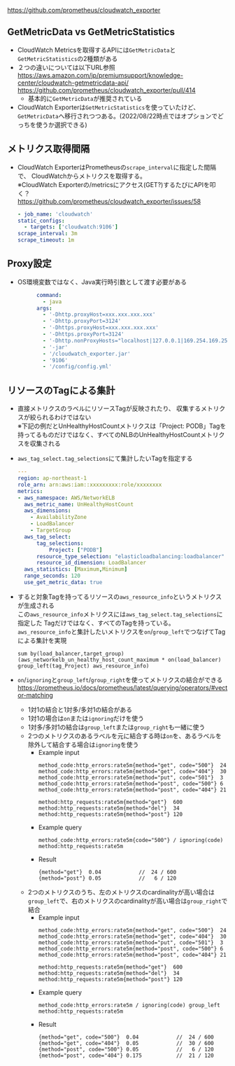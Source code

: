 https://github.com/prometheus/cloudwatch_exporter

## GetMetricData vs GetMetricStatistics
- CloudWatch Metricsを取得するAPIには`GetMetricData`と`GetMetricStatistics`の2種類がある
- ２つの違いについては以下URL参照  
  https://aws.amazon.com/jp/premiumsupport/knowledge-center/cloudwatch-getmetricdata-api/  
  https://github.com/prometheus/cloudwatch_exporter/pull/414
  - 基本的に`GetMetricData`が推奨されている
- CloudWatch Exporterは`GetMetricStatistics`を使っていたけど、`GetMetricData`へ移行されつつある。(2022/08/22時点ではオプションでどっちを使うか選択できる)

## メトリクス取得間隔
- CloudWatch ExporterはPrometheusの`scrape_interval`に指定した間隔で、
  CloudWatchからメトリクスを取得する。  
  ※CloudWatch Exporterの/metricsにアクセス(GET?)するたびにAPIを叩く？  
  https://github.com/prometheus/cloudwatch_exporter/issues/58
    ~~~yaml
    - job_name: 'cloudwatch'
    static_configs:
      - targets: ['cloudwatch:9106']
    scrape_interval: 3m
    scrape_timeout: 1m
    ~~~

## Proxy設定
- OS環境変数ではなく、Java実行時引数として渡す必要がある
  ~~~yaml
        command:
          - java
        args:
          - '-Dhttp.proxyHost=xxx.xxx.xxx.xxx'
          - '-Dhttp.proxyPort=3124'
          - '-Dhttps.proxyHost=xxx.xxx.xxx.xxx'
          - '-Dhttps.proxyPort=3124'
          - '-Dhttp.nonProxyHosts="localhost|127.0.0.1|169.254.169.254"'
          - '-jar'
          - '/cloudwatch_exporter.jar'
          - '9106'
          - '/config/config.yml'
  ~~~

## リソースのTagによる集計
- 直接メトリクスのラベルにリソースTagが反映されたり、
  収集するメトリクスが絞られるわけではない  
  ※下記の例だとUnHealthyHostCountメトリクスは「Project: PODB」Tagを持ってるものだけではなく、すべてのNLBのUnHealthyHostCountメトリクスを収集される
- `aws_tag_select.tag_selections`にて集計したいTagを指定する
  ~~~yaml
  ---
  region: ap-northeast-1
  role_arn: arn:aws:iam::xxxxxxxxx:role/xxxxxxxx
  metrics:
  - aws_namespace: AWS/NetworkELB
    aws_metric_name: UnHealthyHostCount
    aws_dimensions:
      - AvailabilityZone
      - LoadBalancer
      - TargetGroup
    aws_tag_select:
        tag_selections:
            Project: ["PODB"]
        resource_type_selection: "elasticloadbalancing:loadbalancer"
        resource_id_dimension: LoadBalancer
    aws_statistics: [Maximum,Minimum]
    range_seconds: 120
    use_get_metric_data: true
  ~~~
- すると対象Tagを持ってるリソースの`aws_resource_info`というメトリクスが生成される  
  この`aws_resource_info`メトリクスには`aws_tag_select.tag_selections`に指定した
  Tagだけではなく、すべてのTagを持っている。  
  `aws_resource_info`と集計したいメトリクスを`on`/`group_left`でつなげてTagによる集計を実現
  ~~~
  sum by(load_balancer,target_group)(aws_networkelb_un_healthy_host_count_maximum * on(load_balancer) group_left(tag_Project) aws_resource_info)
  ~~~

- `on`/`ignoring`と`group_left`/`group_right`を使ってメトリクスの結合ができる  
  https://prometheus.io/docs/prometheus/latest/querying/operators/#vector-matching  
  - 1対1の結合と1対多/多対1の結合がある
  - 1対1の場合は`on`または`ignoring`だけを使う
  - 1対多/多対1の結合は`group_left`または`group_right`も一緒に使う
  - 2つのメトリクスのあるラベルを元に結合する時は`on`を、あるラベルを除外して結合する場合は`ignoring`を使う
    - Example input
      ~~~
      method_code:http_errors:rate5m{method="get", code="500"}  24
      method_code:http_errors:rate5m{method="get", code="404"}  30
      method_code:http_errors:rate5m{method="put", code="501"}  3
      method_code:http_errors:rate5m{method="post", code="500"} 6
      method_code:http_errors:rate5m{method="post", code="404"} 21

      method:http_requests:rate5m{method="get"}  600
      method:http_requests:rate5m{method="del"}  34
      method:http_requests:rate5m{method="post"} 120
      ~~~
    - Example query
      ~~~
      method_code:http_errors:rate5m{code="500"} / ignoring(code) method:http_requests:rate5m
      ~~~
    - Result
      ~~~
      {method="get"}  0.04            //  24 / 600
      {method="post"} 0.05            //   6 / 120
      ~~~
  - 2つのメトリクスのうち、左のメトリクスのcardinalityが高い場合は`group_left`で、右のメトリクスのcardinalityが高い場合は`group_right`で結合
    - Example input
      ~~~
      method_code:http_errors:rate5m{method="get", code="500"}  24
      method_code:http_errors:rate5m{method="get", code="404"}  30
      method_code:http_errors:rate5m{method="put", code="501"}  3
      method_code:http_errors:rate5m{method="post", code="500"} 6
      method_code:http_errors:rate5m{method="post", code="404"} 21

      method:http_requests:rate5m{method="get"}  600
      method:http_requests:rate5m{method="del"}  34
      method:http_requests:rate5m{method="post"} 120
      ~~~
    - Example query
      ~~~
      method_code:http_errors:rate5m / ignoring(code) group_left method:http_requests:rate5m
      ~~~
    - Result
      ~~~
      {method="get", code="500"}  0.04            //  24 / 600
      {method="get", code="404"}  0.05            //  30 / 600
      {method="post", code="500"} 0.05            //   6 / 120
      {method="post", code="404"} 0.175           //  21 / 120
      ~~~